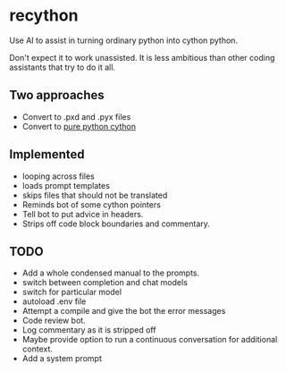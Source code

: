 # recython
Use AI to assist in turning ordinary python into cython python.

Don't expect it to work unassisted. It is less ambitious than other coding assistants that try to do it all.


## Two approaches
- Convert to .pxd and .pyx files
- Convert to [pure python cython](https://cython.readthedocs.io/en/stable/src/tutorial/pure.html)

## Implemented
- looping across files
- loads prompt templates
- skips files that should not be translated
- Reminds bot of some cython pointers
- Tell bot to put advice in headers.
- Strips off code block boundaries and commentary.

## TODO
- Add a whole condensed manual to the prompts.
- switch between completion and chat models
- switch for particular model
- autoload .env file
- Attempt a compile and give the bot the error messages
- Code review bot.
- Log commentary as it is stripped off
- Maybe provide option to run a continuous conversation for additional context.
- Add a system prompt